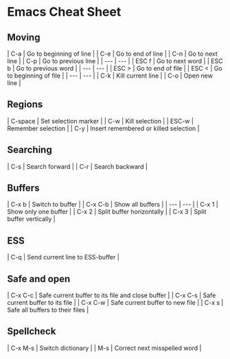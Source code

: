 # Emacs Cheat Sheet

## Moving

| C-a		| Go to beginning of line |
| C-e		| Go to end of line |
| C-n		| Go to next line |
| C-p		| Go to previous line |
| ---		| --- |
| ESC f		| Go to next word |
| ESC b		| Go to previous word |
| --- 		| --- |
| ESC >		| Go to end of file |
| ESC <		| Go to beginning of file |
| --- 		| --- |
| C-k		| Kill current line |
| C-o		| Open new line |

## Regions

| C-space	| Set selection marker |
| C-w		| Kill selection |
| ESC-w		| Remember selection |
| C-y		| Insert remembered or killed selection |

## Searching

| C-s		| Search forward |
| C-r		| Search backward |

## Buffers

| C-x b		| Switch to buffer |
| C-x C-b	| Show all buffers |
| --- 		| --- |
| C-x 1		| Show only one buffer |
| C-x 2		| Split buffer horizontally |
| C-x 3		| Split buffer vertically |


## ESS

| C-q		| Send current line to ESS-buffer |

## Safe and open

| C-x C-c	| Safe current buffer to its file and close buffer |
| C-x C-s	| Safe current buffer to its file |
| C-x C-w	| Safe current buffer to new file |
| C-x s		| Safe all buffers to their files |

## Spellcheck

| C-x M-s	| Switch dictionary |
| M-s 		| Correct next misspelled word |